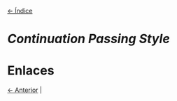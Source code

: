 [<- Índice](../LenguajesProgramacion.md)
# *Continuation Passing Style*

# Enlaces

[<- Anterior](LPNota23.md) |